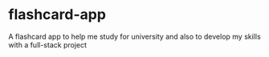 # flashcard-app
A flashcard app to help me study for university and also to develop my skills with a full-stack project
